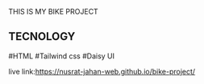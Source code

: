 THIS IS MY BIKE PROJECT


## TECNOLOGY

#HTML
#Tailwind css
#Daisy UI


live link:https://nusrat-jahan-web.github.io/bike-project/

